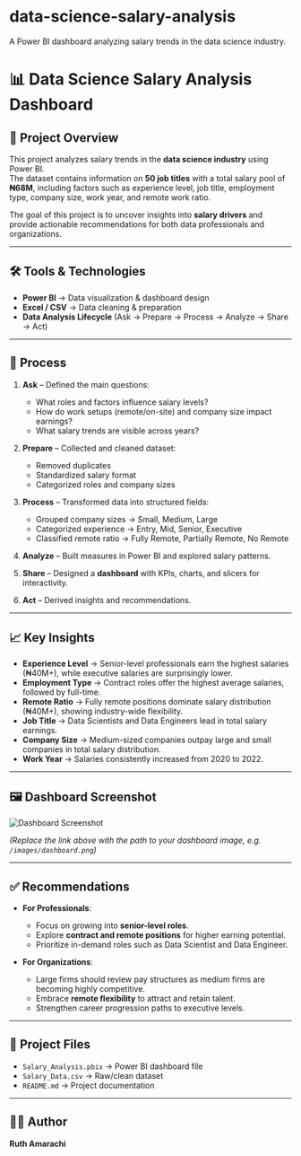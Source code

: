 # data-science-salary-analysis
A Power BI dashboard analyzing salary trends in the data science industry.

# 📊 Data Science Salary Analysis Dashboard  

## 📌 Project Overview  
This project analyzes salary trends in the **data science industry** using Power BI.  
The dataset contains information on **50 job titles** with a total salary pool of **₦68M**, including factors such as experience level, job title, employment type, company size, work year, and remote work ratio.  

The goal of this project is to uncover insights into **salary drivers** and provide actionable recommendations for both data professionals and organizations.  

---

## 🛠 Tools & Technologies  
- **Power BI** → Data visualization & dashboard design  
- **Excel / CSV** → Data cleaning & preparation  
- **Data Analysis Lifecycle** (Ask → Prepare → Process → Analyze → Share → Act)  

---

## 🔄 Process  

1. **Ask** – Defined the main questions:  
   - What roles and factors influence salary levels?  
   - How do work setups (remote/on-site) and company size impact earnings?  
   - What salary trends are visible across years?  

2. **Prepare** – Collected and cleaned dataset:  
   - Removed duplicates  
   - Standardized salary format  
   - Categorized roles and company sizes  

3. **Process** – Transformed data into structured fields:  
   - Grouped company sizes → Small, Medium, Large  
   - Categorized experience → Entry, Mid, Senior, Executive  
   - Classified remote ratio → Fully Remote, Partially Remote, No Remote  

4. **Analyze** – Built measures in Power BI and explored salary patterns.  

5. **Share** – Designed a **dashboard** with KPIs, charts, and slicers for interactivity.  

6. **Act** – Derived insights and recommendations.  

---

## 📈 Key Insights  

- **Experience Level** → Senior-level professionals earn the highest salaries (₦40M+), while executive salaries are surprisingly lower.  
- **Employment Type** → Contract roles offer the highest average salaries, followed by full-time.  
- **Remote Ratio** → Fully remote positions dominate salary distribution (₦40M+), showing industry-wide flexibility.  
- **Job Title** → Data Scientists and Data Engineers lead in total salary earnings.  
- **Company Size** → Medium-sized companies outpay large and small companies in total salary distribution.  
- **Work Year** → Salaries consistently increased from 2020 to 2022.  

---

## 🖼 Dashboard Screenshot  

![Dashboard Screenshot](your-dashboard-image-link-here)  

*(Replace the link above with the path to your dashboard image, e.g. `/images/dashboard.png`)* 

---

## ✅ Recommendations  

- **For Professionals**:  
  - Focus on growing into **senior-level roles**.  
  - Explore **contract and remote positions** for higher earning potential.  
  - Prioritize in-demand roles such as Data Scientist and Data Engineer.  

- **For Organizations**:  
  - Large firms should review pay structures as medium firms are becoming highly competitive.  
  - Embrace **remote flexibility** to attract and retain talent.  
  - Strengthen career progression paths to executive levels.  

---

## 📂 Project Files  
- `Salary_Analysis.pbix` → Power BI dashboard file  
- `Salary_Data.csv` → Raw/clean dataset  
- `README.md` → Project documentation  

---

## 🧑‍💻 Author  
**Ruth Amarachi**  
